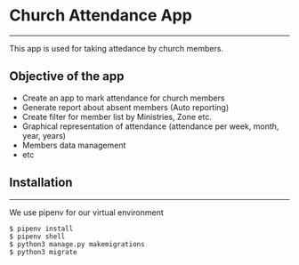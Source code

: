 # Church Attendance App

---

This app is used for taking attedance by church members.

## Objective of the app

- Create an app to mark attendance for church members
- Generate report about absent members (Auto reporting)
- Create filter for member list by Ministries, Zone etc.
- Graphical representation of attendance (attendance per week, month, year, years)
- Members data management
- etc

## Installation

---

We use pipenv for our virtual environment

```
$ pipenv install
$ pipenv shell
$ python3 manage.py makemigrations
$ python3 migrate
```
